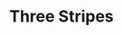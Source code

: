---
ee_id: '4401'
site: '1'
type: '2'
url: 2018-013-three-stripes
title: Three Stripes
year: '2018'
display_year: '2018'
medium: Inkjet on canvas (x3)
dims: 108 x 36 in
pitch:
ps:
live_url:
related:
youtube:
related_code:
imgs: three-stripes-2018-013-database-dt--Shcy.jpg
subheading:
download:
add_credit:
commission:
layout: things-i-made
---
